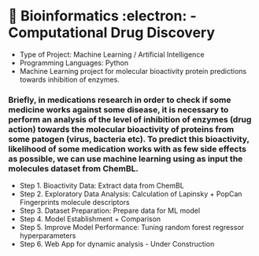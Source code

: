 # :dna:	 Bioinformatics :electron: - Computational Drug Discovery

 * Type of Project: Machine Learning / Artificial Intelligence
 * Programming Languages: Python 
 * Machine Learning project for molecular bioactivity protein predictions towards inhibition of enzymes. 

### Briefly, in medications research in order to check if some medicine works against some disease, it is necessary to perform an analysis of the level of inhibition of enzymes (drug action) towards the molecular bioactivity of proteins from some patogen (virus, bacteria etc). To predict this bioactivity, likelihood of some medication works with as few side effects as possible, we can use machine learning using as input the molecules dataset from ChemBL.

- Step 1. Bioactivity Data: Extract data from ChemBL
- Step 2. Exploratory Data Analysis: Calculation of Lapinsky + PopCan Fingerprints molecule descriptors
- Step 3. Dataset Preparation: Prepare data for ML model
- Step 4. Model Establishment + Comparison
- Step 5. Improve Model Performance: Tuning random forest regressor hyperparameters 
- Step 6. Web App for dynamic analysis - Under Construction

